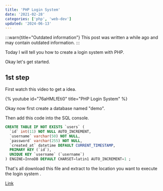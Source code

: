 ```yaml
---
title: 'PHP Login System'
date: '2021-02-28'
categories: ['php', 'web-dev']
updated: '2024-06-13'
---
```


:::warn{title="Outdated information"}
This post was written a while ago and may contain outdated information.
:::

Today I will tell you how to create a login system with PHP.

Okay let's get started.

## 1st step

First watch this video to get a idea.

{% youtube id="76aHMLfEti0" title="PHP Login System" %}

Okay now first create a database named "demo".

Then add this code into the SQL console.

```sql
CREATE TABLE IF NOT EXISTS `users` (
  `id` int(11) NOT NULL AUTO_INCREMENT,
  `username` varchar(50) NOT NULL,
  `password` varchar(255) NOT NULL,
  `created_at` datetime DEFAULT CURRENT_TIMESTAMP,
  PRIMARY KEY (`id`),
  UNIQUE KEY `username` (`username`)
) ENGINE=InnoDB DEFAULT CHARSET=latin1 AUTO_INCREMENT=1 ;
```

That's all download this file and extract to the location you want to execute the login system .

[Link](https://drive.google.com/drive/folders/1VOnH-BsQ2eGcpy4GRCXV5sqHVZPj0vKz?usp=sharing)
